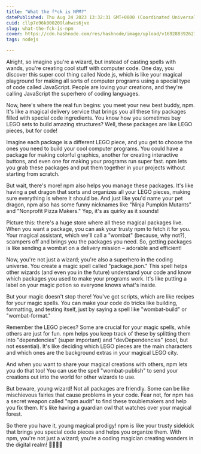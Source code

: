 ```yaml
---
title: "What the f*ck is NPM?"
datePublished: Thu Aug 24 2023 13:32:31 GMT+0000 (Coordinated Universal Time)
cuid: cllp7e96k000209lahwzs6jve
slug: what-the-fck-is-npm
cover: https://cdn.hashnode.com/res/hashnode/image/upload/v1692883926218/cae0eb9e-a452-4548-afed-e77aa88be09d.jpeg
tags: nodejs

---
```


Alright, so imagine you're a wizard, but instead of casting spells with wands, you're creating cool stuff with computer code. One day, you discover this super cool thing called Node.js, which is like your magical playground for making all sorts of computer programs using a special type of code called JavaScript. People are loving your creations, and they're calling JavaScript the superhero of coding languages.

Now, here's where the real fun begins: you meet your new best buddy, npm. It's like a magical delivery service that brings you all these tiny packages filled with special code ingredients. You know how you sometimes buy LEGO sets to build amazing structures? Well, these packages are like LEGO pieces, but for code!

Imagine each package is a different LEGO piece, and you get to choose the ones you need to build your cool computer programs. You could have a package for making colorful graphics, another for creating interactive buttons, and even one for making your programs run super fast. npm lets you grab these packages and put them together in your projects without starting from scratch.

But wait, there's more! npm also helps you manage these packages. It's like having a pet dragon that sorts and organizes all your LEGO pieces, making sure everything is where it should be. And just like you'd name your pet dragon, npm also has some funny nicknames like "Ninja Pumpkin Mutants" and "Nonprofit Pizza Makers." Yep, it's as quirky as it sounds!

Picture this: there's a huge store where all these magical packages live. When you want a package, you can ask your trusty npm to fetch it for you. Your magical assistant, which we'll call a "wombat" (because, why not?), scampers off and brings you the packages you need. So, getting packages is like sending a wombat on a delivery mission – adorable and efficient!

Now, you're not just a wizard; you're also a superhero in the coding universe. You create a magic spell called "package.json." This spell helps other wizards (and even you in the future) understand your code and know which packages you used to make your programs work. It's like putting a label on your magic potion so everyone knows what's inside.

But your magic doesn't stop there! You've got scripts, which are like recipes for your magic spells. You can make your code do tricks like building, formatting, and testing itself, just by saying a spell like "wombat-build" or "wombat-format."

Remember the LEGO pieces? Some are crucial for your magic spells, while others are just for fun. npm helps you keep track of these by splitting them into "dependencies" (super important) and "devDependencies" (cool, but not essential). It's like deciding which LEGO pieces are the main characters and which ones are the background extras in your magical LEGO city.

And when you want to share your magical creations with others, npm lets you do that too! You can use the spell "wombat-publish" to send your creations out into the world for other wizards to use.

But beware, young wizard! Not all packages are friendly. Some can be like mischievous fairies that cause problems in your code. Fear not, for npm has a secret weapon called "npm audit" to find these troublemakers and help you fix them. It's like having a guardian owl that watches over your magical forest.

So there you have it, young magical prodigy! npm is like your trusty sidekick that brings you special code pieces and helps you organize them. With npm, you're not just a wizard; you're a coding magician creating wonders in the digital realm! 🧙‍♂️✨🔮